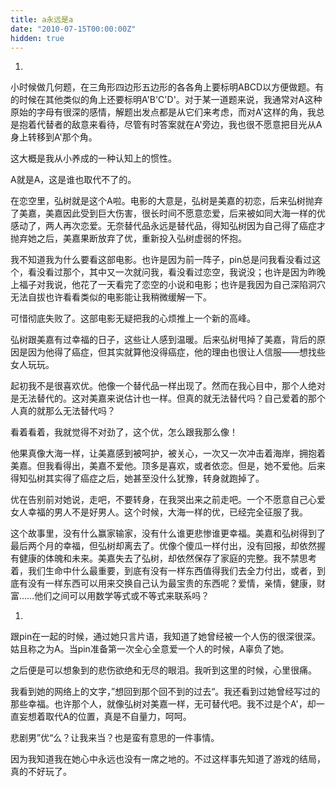 ```yaml
---
title: a永远是a
date: "2010-07-15T00:00:00Z"
hidden: true
---
```


  1. 

小时候做几何题，在三角形四边形五边形的各各角上要标明ABCD以方便做题。有的时候在其他类似的角上还要标明A'B'C'D'。对于某一道题来说，我通常对A这种原始的字母有很深的感情，解题出发点都是从它们来考虑，而对A'这样的角，我总是抱着代替者的敌意来看待，尽管有时答案就在A'旁边，我也很不愿意把目光从A身上转移到A'那个角。

这大概是我从小养成的一种认知上的惯性。

A就是A，这是谁也取代不了的。

在恋空里，弘树就是这个A啦。电影的大意是，弘树是美嘉的初恋，后来弘树抛弃了美嘉，美嘉因此受到巨大伤害，很长时间不愿意恋爱，后来被如同大海一样的优感动了，两人再次恋爱。无奈替代品永远是替代品，得知弘树因为自己得了癌症才抛弃她之后，美嘉果断放弃了优，重新投入弘树虚弱的怀抱。

我不知道我为什么要看这部电影。也许是因为前一阵子，pin总是问我看没看过这个，看没看过那个，其中又一次就问我，看没看过恋空，我说没；也许是因为昨晚上福子对我说，他花了一天看完了恋空的小说和电影；也许是我因为自己深陷洞穴无法自拔也许看看类似的电影能让我稍微缓解一下。

可惜彻底失败了。这部电影无疑把我的心烦推上一个新的高峰。

弘树跟美嘉有过幸福的日子，这些让人感到温暖。后来弘树甩掉了美嘉，背后的原因是因为他得了癌症，但其实就算他没得癌症，他的理由也很让人信服——想找些女人玩玩。

起初我不是很喜欢优。他像一个替代品一样出现了。然而在我心目中，那个人绝对是无法替代的。这对美嘉来说估计也一样。但真的就无法替代吗？自己爱着的那个人真的就那么无法替代吗？

看着看着，我就觉得不对劲了，这个优，怎么跟我那么像！

他果真像大海一样，让美嘉感到被呵护，被关心，一次又一次冲击着海岸，拥抱着美嘉。但我看得出，美嘉不爱他。顶多是喜欢，或者依恋。但是，她不爱他。后来得知弘树其实得了癌症之后，她甚至没什么犹豫，转身就跑掉了。

优在告别前对她说，走吧，不要转身，在我哭出来之前走吧。一个不愿意自己心爱女人幸福的男人不是好男人。这个时候，大海一样的优，已经完全征服了我。

这个故事里，没有什么赢家输家，没有什么谁更悲惨谁更幸福。美嘉和弘树得到了最后两个月的幸福，但弘树却离去了。优像个傻瓜一样付出，没有回报，却依然握有健康的体魄和未来。美嘉失去了弘树，却依然保存了家庭的完整。我不禁思考着，我们生命中什么最重要，到底有没有一样东西值得我们去全力付出，或者，到底有没有一样东西可以用来交换自己认为最宝贵的东西呢？爱情，亲情，健康，财富……他们之间可以用数学等式或不等式来联系吗？

  1. 

跟pin在一起的时候，通过她只言片语，我知道了她曾经被一个人伤的很深很深。姑且称之为A。当pin准备第一次全心全意爱一个人的时候，A辜负了她。

之后便是可以想象到的悲伤欲绝和无尽的眼泪。我听到这里的时候，心里很痛。

我看到她的网络上的文字，”想回到那个回不到的过去“。我还看到过她曾经写过的那些幸福。也许那个人，就像弘树对美嘉一样，无可替代吧。我不过是个A'，却一直妄想着取代A的位置，真是不自量力，呵呵。

悲剧男”优“么？让我来当？也是蛮有意思的一件事情。

因为我知道我在她心中永远也没有一席之地的。不过这样事先知道了游戏的结局，真的不好玩了。